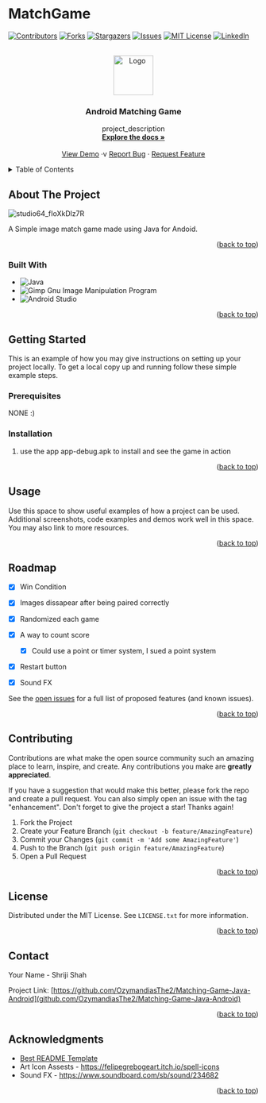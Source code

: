 # MatchGame
<!-- Improved compatibility of back to top link: See: https://github.com/othneildrew/Best-README-Template/pull/73 -->
<a name="readme-top"></a>
<!--
*** Thanks for checking out the Best-README-Template. If you have a suggestion
*** that would make this better, please fork the repo and create a pull request
*** or simply open an issue with the tag "enhancement".
*** Don't forget to give the project a star!
*** Thanks again! Now go create something AMAZING! :D
-->



<!-- PROJECT SHIELDS -->
<!--
*** I'm using markdown "reference style" links for readability.
*** Reference links are enclosed in brackets [ ] instead of parentheses ( ).
*** See the bottom of this document for the declaration of the reference variables
*** for contributors-url, forks-url, etc. This is an optional, concise syntax you may use.
*** https://www.markdownguide.org/basic-syntax/#reference-style-links
-->
[![Contributors][contributors-shield]][contributors-url]
[![Forks][forks-shield]][forks-url]
[![Stargazers][stars-shield]][stars-url]
[![Issues][issues-shield]][issues-url]
[![MIT License][license-shield]][license-url]
[![LinkedIn][linkedin-shield]][linkedin-url]



<!-- PROJECT LOGO -->
<br />
<div align="center">
  <a href="https://github.com/OzymandiasThe2/Matching-Game-Java-Android">
    <img src="images/logo.png" alt="Logo" width="80" height="80">
  </a>

<h3 align="center">Android Matching Game</h3>

  <p align="center">
    project_description
    <br />
    <a href="https://github.com/OzymandiasThe2/Matching-Game-Java-Android"><strong>Explore the docs »</strong></a>
    <br />
    <br />
    <a href="https://github.com/OzymandiasThe2/Matching-Game-Java-Android">View Demo</a>
    ·v
    <a href="https://github.com/OzymandiasThe2/Matching-Game-Java-Android/issues">Report Bug</a>
    ·
    <a href="https://github.com/OzymandiasThe2/Matching-Game-Java-Android/issues">Request Feature</a>
  </p>
</div>



<!-- TABLE OF CONTENTS -->
<details>
  <summary>Table of Contents</summary>
  <ol>
    <li>
      <a href="#about-the-project">About The Project</a>
      <ul>
        <li><a href="#built-with">Built With</a></li>
      </ul>
    </li>
    <li>
      <a href="#getting-started">Getting Started</a>
      <ul>
        <li><a href="#prerequisites">Prerequisites</a></li>
        <li><a href="#installation">Installation</a></li>
      </ul>
    </li>
    <li><a href="#usage">Usage</a></li>
    <li><a href="#roadmap">Roadmap</a></li>
    <li><a href="#contributing">Contributing</a></li>
    <li><a href="#license">License</a></li>
    <li><a href="#contact">Contact</a></li>
    <li><a href="#acknowledgments">Acknowledgments</a></li>
  </ol>
</details>



<!-- ABOUT THE PROJECT -->
## About The Project

![studio64_fIoXkDlz7R](https://user-images.githubusercontent.com/62310972/204166501-cefce87b-cf6b-4493-bdd3-8ab007e796b5.gif)

A Simple image match game made using Java for Andoid. 

<p align="right">(<a href="#readme-top">back to top</a>)</p>



### Built With
* ![Java](https://img.shields.io/badge/java-%23ED8B00.svg?style=for-the-badge&logo=java&logoColor=white)
* ![Gimp Gnu Image Manipulation Program](https://img.shields.io/badge/Gimp-657D8B?style=for-the-badge&logo=gimp&logoColor=FFFFFF)
* ![Android Studio](https://img.shields.io/badge/Android%20Studio-3DDC84.svg?style=for-the-badge&logo=android-studio&logoColor=white)

<p align="right">(<a href="#readme-top">back to top</a>)</p>



<!-- GETTING STARTED -->
## Getting Started

This is an example of how you may give instructions on setting up your project locally.
To get a local copy up and running follow these simple example steps.

### Prerequisites

NONE :)

### Installation

1. use the app app-debug.apk to install and see the game in action

<p align="right">(<a href="#readme-top">back to top</a>)</p>


<!-- USAGE EXAMPLES -->
## Usage

Use this space to show useful examples of how a project can be used. Additional screenshots, code examples and demos work well in this space. You may also link to more resources.


<p align="right">(<a href="#readme-top">back to top</a>)</p>



<!-- ROADMAP -->
## Roadmap

- [x] Win Condition
- [x] Images dissapear after being paired correctly
- [x] Randomized each game
- [x] A way to count score
  - [x] Could use a point or timer system, I sued a point system
- [x] Restart button
- [x] Sound FX 


See the [open issues](https://github.com/OzymandiasThe2/Matching-Game-Java-Android/issues) for a full list of proposed features (and known issues).

<p align="right">(<a href="#readme-top">back to top</a>)</p>



<!-- CONTRIBUTING -->
## Contributing

Contributions are what make the open source community such an amazing place to learn, inspire, and create. Any contributions you make are **greatly appreciated**.

If you have a suggestion that would make this better, please fork the repo and create a pull request. You can also simply open an issue with the tag "enhancement".
Don't forget to give the project a star! Thanks again!

1. Fork the Project
2. Create your Feature Branch (`git checkout -b feature/AmazingFeature`)
3. Commit your Changes (`git commit -m 'Add some AmazingFeature'`)
4. Push to the Branch (`git push origin feature/AmazingFeature`)
5. Open a Pull Request

<p align="right">(<a href="#readme-top">back to top</a>)</p>



<!-- LICENSE -->
## License

Distributed under the MIT License. See `LICENSE.txt` for more information.

<p align="right">(<a href="#readme-top">back to top</a>)</p>



<!-- CONTACT -->
## Contact

Your Name - Shriji Shah

Project Link: [https://github.com/OzymandiasThe2/Matching-Game-Java-Android](github.com/OzymandiasThe2/Matching-Game-Java-Android)

<p align="right">(<a href="#readme-top">back to top</a>)</p>



<!-- ACKNOWLEDGMENTS -->
## Acknowledgments

* [Best README Template](https://github.com/othneildrew/Best-README-Template)
* Art Icon Assests  - https://felipegrebogeart.itch.io/spell-icons
* Sound FX - https://www.soundboard.com/sb/sound/234682


<p align="right">(<a href="#readme-top">back to top</a>)</p>



<!-- MARKDOWN LINKS & IMAGES -->
<!-- https://www.markdownguide.org/basic-syntax/#reference-style-links -->
[contributors-shield]: https://img.shields.io/github/contributors/OzymandiasThe2/Matching-Game-Java-Android.svg?style=for-the-badge
[contributors-url]: https://github.com/OzymandiasThe2/Matching-Game-Java-Android/graphs/contributors
[forks-shield]: https://img.shields.io/github/forks/OzymandiasThe2/Matching-Game-Java-Android.svg?style=for-the-badge
[forks-url]: https://github.com/OzymandiasThe2/Matching-Game-Java-Android/network/members
[stars-shield]: https://img.shields.io/github/stars/OzymandiasThe2/Matching-Game-Java-Android.svg?style=for-the-badge
[stars-url]: https://github.com/OzymandiasThe2/Matching-Game-Java-Android/stargazers
[issues-shield]: https://img.shields.io/github/issues/OzymandiasThe2/Matching-Game-Java-Android.svg?style=for-the-badge
[issues-url]: https://github.com/OzymandiasThe2/Matching-Game-Java-Android/repo_name/issues
[license-shield]: https://img.shields.io/github/license/OzymandiasThe2/Matching-Game-Java-Android.svg?style=for-the-badge
[license-url]: https://github.com/OzymandiasThe2/Matching-Game-Java-Android/repo_name/blob/master/LICENSE.txt
[linkedin-shield]: https://img.shields.io/badge/-LinkedIn-black.svg?style=for-the-badge&logo=linkedin&colorB=555
[linkedin-url]: https://www.linkedin.com/in/shriji-shah-it/
[product-screenshot]: images/screenshot.png
